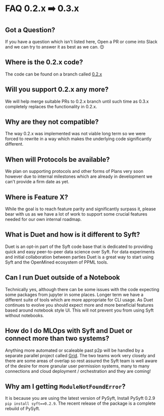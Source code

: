 # FAQ 0.2.x ➡️ 0.3.x

## Got a Question?
If you have a question which isn't listed here, Open a PR or come into Slack and we can try to answer it as best as we can. 😊

## Where is the 0.2.x code?
The code can be found on a branch called [0.2.x](https://github.com/OpenMined/PySyft/tree/syft_0.2.x)

## Will you support 0.2.x any more?
We will help merge suitable PRs to 0.2.x branch until such time as 0.3.x completely replaces the functionality in 0.2.x.

## Why are they not compatible?
The way 0.2.x was implemented was not viable long term so we were forced to rewrite in a way which makes the underlying code significantly different.

## When will Protocols be available?
We plan on supporting protocols and other forms of Plans very soon however due to internal milestones which are already in development we can't provide a firm date as yet.

## Where is Feature X?
While the goal is to reach feature parity and significantly surpass it, please bear with us as we have a lot of work to support some crucial features needed for our own internal roadmap.

## What is Duet and how is it different to Syft?
Duet is an opt-in part of the Syft code base that is dedicated to providing quick and easy peer-to-peer data science over Syft. For data experiments and initial collaboration between parties Duet is a great way to start using Syft and the OpenMined ecosystem of PPML tools.

## Can I run Duet outside of a Notebook
Technically yes, although there can be some issues with the code expecting some packages from jupyter in some places. Longer term we have a different suite of tools which are more appropriate for CLI usage. As Duet continues to evolve you should expect more and more beneficial features based around notebook style UI. This will not prevent you from using Syft without notebooks.

## How do I do MLOps with Syft and Duet or connect more than two systems?
Anything more automated or scaleable past p2p will be handled by a separate parallel project called [Grid](https://github.com/OpenMined/pygrid). The two teams work very closely and there are some areas of overlap so rest assured the Syft team is well aware of the desire for more granular user permission systems, many to many connections and cloud deployment / orchestration and they are coming!

## Why am I getting `ModuleNotFoundError`?
It is because you are using the latest version of PySyft,
Install PySyft 0.2.9 `pip install syft==0.2.9`. The recent release of the package is a complete rebuild of PySyft.


